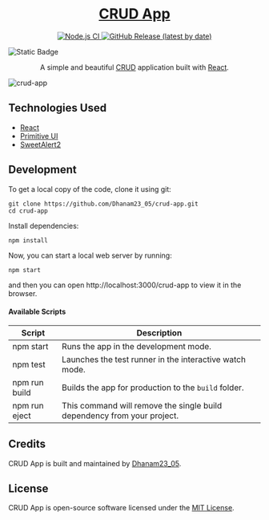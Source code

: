 <h1 align="center">
  <a href="https://github.com/Dhanam23_05/crud-app/">
    CRUD App
  </a>
</h1>

<p align="center">
  <a href="https://github.com/Dhanam23_05/crud-app/actions?query=workflow%3A%22Node.js+CI%22">
    <img src="https://github.com/Dhanam23_05/crud-app/workflows/Node.js%20CI/badge.svg" alt="Node.js CI" />
  </a>
  <a href="https://github.com/Dhanam23_05/crud-app/releases">
    <img src="https://img.shields.io/github/v/release/Dhanam23_05/crud-app" alt="GitHub Release (latest by date)" />
  </a>
  
![Static Badge](https://img.shields.io/badge/LICENSE-MIT-blue?style=for-the-badge)

  
</p>

<p align="center">
  A simple and beautiful <a href="https://www.codecademy.com/articles/what-is-crud">CRUD</a> application built with <a href="https://reactjs.org">React</a>.
</p>

![crud-app](https://github.com/Dhanam2305/CRUD-APP-REACTJS/assets/167000726/a58bf8a5-3927-45ba-bd7a-8a7f5501faa4)


## Technologies Used

- [React](http://reactjs.org)
- [Primitive UI](https://taniarascia.github.io/primitive)
- [SweetAlert2](https://sweetalert2.github.io)


## Development

To get a local copy of the code, clone it using git:

```
git clone https://github.com/Dhanam23_05/crud-app.git
cd crud-app
```

Install dependencies:

```
npm install
```

Now, you can start a local web server by running:

```
npm start
```

and then you can open http://localhost:3000/crud-app to view it in the browser.

#### Available Scripts

| Script        | Description                                                             |
| ------------- | ----------------------------------------------------------------------- |
| npm start     | Runs the app in the development mode.                                   |
| npm test      | Launches the test runner in the interactive watch mode.                 |
| npm run build | Builds the app for production to the `build` folder.                    |
| npm run eject | This command will remove the single build dependency from your project. |

## Credits

CRUD App is built and maintained by [Dhanam23_05](https://Dhanam23_05.github.io).

## License

CRUD App is open-source software licensed under the [MIT License](https://github.com/Dhanam23_05/crud-app/blob/master/LICENSE).
